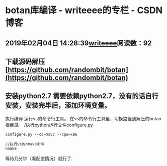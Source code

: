 # botan库编译 - writeeee的专栏 - CSDN博客
2019年02月04日 14:28:39[writeeee](https://me.csdn.net/writeeee)阅读数：92
- 
下载源码解压
[https://github.com/randombit/botan](https://github.com/randombit/botan)
- 
安装python2.7
需要依赖python2.7，没有的话自行安装，安装完毕后，添加环境变量。
- 
执行编译
运行vs的命令行工具。
在vs的命令行工具里，切换路径到解压的botan根目录。
/执行python运行文件configure.py
```
configure.py --cc=msvc --cpu=x86
```
```
//执行vs的nmake命令
nmake
```
等待几分钟（看配置情况）就行了.
